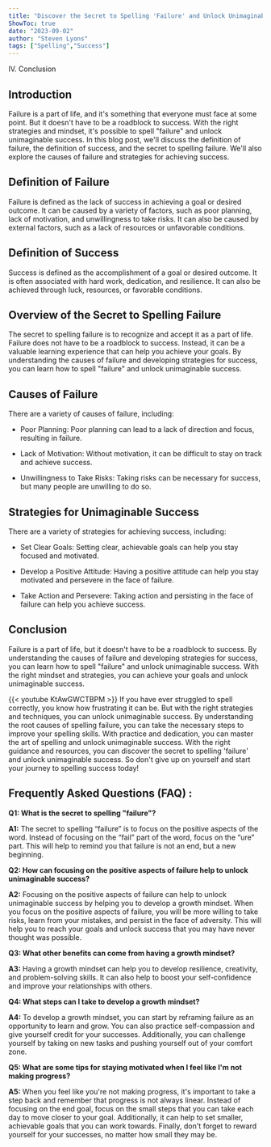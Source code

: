 ```yaml
---
title: "Discover the Secret to Spelling 'Failure' and Unlock Unimaginable Success!"
ShowToc: true 
date: "2023-09-02"
author: "Steven Lyons" 
tags: ["Spelling","Success"]
---
```

IV. Conclusion

## Introduction

Failure is a part of life, and it's something that everyone must face at some point. But it doesn't have to be a roadblock to success. With the right strategies and mindset, it's possible to spell "failure" and unlock unimaginable success. In this blog post, we'll discuss the definition of failure, the definition of success, and the secret to spelling failure. We'll also explore the causes of failure and strategies for achieving success.

## Definition of Failure

Failure is defined as the lack of success in achieving a goal or desired outcome. It can be caused by a variety of factors, such as poor planning, lack of motivation, and unwillingness to take risks. It can also be caused by external factors, such as a lack of resources or unfavorable conditions.

## Definition of Success

Success is defined as the accomplishment of a goal or desired outcome. It is often associated with hard work, dedication, and resilience. It can also be achieved through luck, resources, or favorable conditions.

## Overview of the Secret to Spelling Failure

The secret to spelling failure is to recognize and accept it as a part of life. Failure does not have to be a roadblock to success. Instead, it can be a valuable learning experience that can help you achieve your goals. By understanding the causes of failure and developing strategies for success, you can learn how to spell "failure" and unlock unimaginable success.

## Causes of Failure

There are a variety of causes of failure, including:

- Poor Planning: Poor planning can lead to a lack of direction and focus, resulting in failure.

- Lack of Motivation: Without motivation, it can be difficult to stay on track and achieve success.

- Unwillingness to Take Risks: Taking risks can be necessary for success, but many people are unwilling to do so.

## Strategies for Unimaginable Success

There are a variety of strategies for achieving success, including:

- Set Clear Goals: Setting clear, achievable goals can help you stay focused and motivated.

- Develop a Positive Attitude: Having a positive attitude can help you stay motivated and persevere in the face of failure.

- Take Action and Persevere: Taking action and persisting in the face of failure can help you achieve success.

## Conclusion

Failure is a part of life, but it doesn't have to be a roadblock to success. By understanding the causes of failure and developing strategies for success, you can learn how to spell "failure" and unlock unimaginable success. With the right mindset and strategies, you can achieve your goals and unlock unimaginable success.

{{< youtube KtAwGWCTBPM >}} 
If you have ever struggled to spell correctly, you know how frustrating it can be. But with the right strategies and techniques, you can unlock unimaginable success. By understanding the root causes of spelling failure, you can take the necessary steps to improve your spelling skills. With practice and dedication, you can master the art of spelling and unlock unimaginable success. With the right guidance and resources, you can discover the secret to spelling 'failure' and unlock unimaginable success. So don't give up on yourself and start your journey to spelling success today!

## Frequently Asked Questions (FAQ) :
**Q1: What is the secret to spelling "failure"?**

**A1:** The secret to spelling “failure” is to focus on the positive aspects of the word. Instead of focusing on the “fail” part of the word, focus on the “ure” part. This will help to remind you that failure is not an end, but a new beginning.

**Q2: How can focusing on the positive aspects of failure help to unlock unimaginable success?**

**A2:** Focusing on the positive aspects of failure can help to unlock unimaginable success by helping you to develop a growth mindset. When you focus on the positive aspects of failure, you will be more willing to take risks, learn from your mistakes, and persist in the face of adversity. This will help you to reach your goals and unlock success that you may have never thought was possible.

**Q3: What other benefits can come from having a growth mindset?**

**A3:** Having a growth mindset can help you to develop resilience, creativity, and problem-solving skills. It can also help to boost your self-confidence and improve your relationships with others. 

**Q4: What steps can I take to develop a growth mindset?**

**A4:** To develop a growth mindset, you can start by reframing failure as an opportunity to learn and grow. You can also practice self-compassion and give yourself credit for your successes. Additionally, you can challenge yourself by taking on new tasks and pushing yourself out of your comfort zone. 

**Q5: What are some tips for staying motivated when I feel like I'm not making progress?**

**A5:** When you feel like you're not making progress, it's important to take a step back and remember that progress is not always linear. Instead of focusing on the end goal, focus on the small steps that you can take each day to move closer to your goal. Additionally, it can help to set smaller, achievable goals that you can work towards. Finally, don't forget to reward yourself for your successes, no matter how small they may be.





